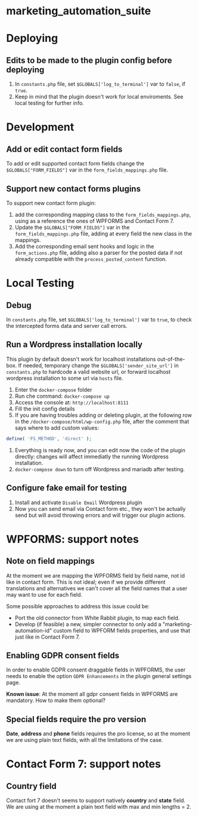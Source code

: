 # marketing_automation_suite

# Deploying

## Edits to be made to the plugin config before deploying
1. In `constants.php` file, set `$GLOBALS['log_to_terminal']` var to `false`, if `true`.
2. Keep in mind that the plugin doesn't work for local enviroments. See local testing for further info.

# Development

## Add or edit contact form fields
To add or edit supported contact form fields change the `$GLOBALS["FORM_FIELDS"]` var in the `form_fields_mappings.php` file.

## Support new contact forms plugins
To support new contact form plugin:
1. add the corresponding mapping class to the `form_fields_mappings.php`, using as a reference the ones of WPFORMS and Contact Form 7.
2. Update the `$GLOBALS["FORM_FIELDS"]` var in the `form_fields_mappings.php` file, adding at every field the new class in the mappings.
3. Add the corresponding email sent hooks and logic in the `form_actions.php` file, adding also a parser for the posted data if not already compatible with the `process_posted_content` function.

# Local Testing

## Debug
In `constants.php` file, set `$GLOBALS['log_to_terminal']` var to `true`, to check the intercepted forms data and server call errors.

## Run a Wordpress installation locally
This plugin by default doesn't work for localhost installations out-of-the-box. If needed, temporary change the `$GLOBALS['sender_site_url']` in `constants.php` to hardcode a valid website url, or forward localhost wordpress installation to some url via `hosts` file.

1. Enter the `docker-compose` folder
2. Run che command: `docker-compose up`
3. Access the console at: `http://localhost:8111`
4. Fill the init config details
5. If you are having troubles adding or deleting plugin, at the following row in the `/docker-compose/html/wp-config.php` file, after the comment that says where to add custom values:
```php
define( 'FS_METHOD', 'direct' );
```
1. Everything is ready now, and you can edit now the code of the plugin directly: changes will affect immediatly the running Wordpress installation.
2. `docker-compose down` to turn off Wordpress and mariadb after testing.

## Configure fake email for testing
1. Install and activate `Disable Email` Wordpress plugin
2. Now you can send email via Contact form etc., they won't be actually send but will avoid throwing errors and will trigger our plugin actions.

# WPFORMS: support notes

## Note on field mappings
At the moment we are mapping the WPFORMS field by field name, not id like in contact form. This is not ideal; even if we provide different translations and alternatives we can't cover all the field names that a user may want to use for each field.

Some possible approaches to address this issue could be:
- Port the old connector from White Rabbit plugin, to map each field.
- Develop (if feasible) a new, simpler connector to only add a "marketing-automation-id" custom field to WPFORM fields properties, and use that just like in Contact Form 7.

## Enabling GDPR consent fields
In order to enable GDPR consent draggable fields in WPFORMS, the user needs to enable the option `GDPR Enhancements` in the plugin general settings page.

**Known issue**: At the moment all gdpr consent fields in WPFORMS are mandatory. How to make them optional?

## Special fields require the pro version
**Date**, **address** and **phone** fields requires the pro license, so at the moment we are using plain text fields, with all the limitations of the case.


# Contact Form 7: support notes

## Country field
Contact fort 7 doesn't seems to support natively **country** and **state** field. We are using at the moment a plain text field with max and min lengths = 2.




